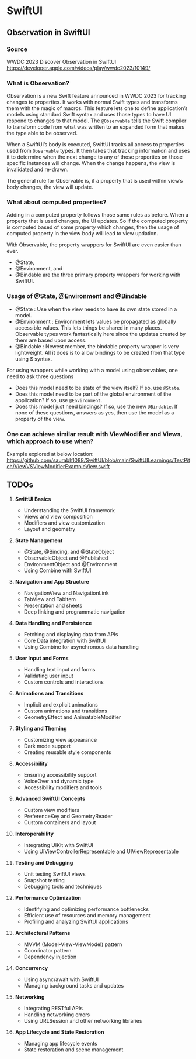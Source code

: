 # SwiftUI

## Observation in SwiftUI

### Source
WWDC 2023
Discover Observation in SwiftUI
https://developer.apple.com/videos/play/wwdc2023/10149/

### What is Observation?
Observation is a new Swift feature announced in WWDC 2023 for tracking changes to properties. It works with normal Swift types and transforms them with the magic of macros.
This feature lets one to define application’s models using standard Swift syntax and uses those types to have UI respond to changes to that model.
The `@Observable` tells the Swift compiler to transform code from what was written to an expanded form that makes the type able to be observed.

When a SwiftUI’s body is executed, SwiftUI tracks all access to properties used from `Observable` types. It then takes that tracking information and uses it to determine when the next change to any of those properties on those specific instances will change. When the change happens, the view is invalidated and re-drawn.

The general rule for Observable is, if a property that is used within view’s body changes, the view will update.

### What about computed properties?
Adding in a computed property follows those same rules as before. When a property that is used changes, the UI updates.
So if the computed property is computed based of some property which changes, then the usage of computed property in the view body will lead to view updation.

With Observable, the property wrappers for SwiftUI are even easier than ever.
- @State, 
- @Environment, and 
- @Bindable
are the three primary property wrappers for working with SwiftUI.

### Usage of @State, @Environment and @Bindable
- @State : Use when the view needs to have its own state stored in a model.
- @Environment : Environment lets values be propagated as globally accessible values. This lets things be shared in many places. Observable types work fantastically here since the updates created by them are based upon access.
- @Bindable : Newest member, the bindable property wrapper is very lightweight. All it does is to allow bindings to be created from that type using $ syntax.

For using wrappers while working with a model using observables, one need to ask three questions
- Does this model need to be state of the view itself? If so, use `@State`. 
- Does this model need to be part of the global environment of the application? If so, use `@Environment`. 
- Does this model just need bindings? If so, use the new `@Bindable`.
If none of these questions, answers as yes, then use the model as a property of the view.

### One can achieve similar result with ViewModifier and Views, which approach to use when?
Example explored at below location:
https://github.com/saurabh1088/SwiftUI/blob/main/SwiftUILearnings/TestPitch/ViewVSViewModifierExampleView.swift


## TODOs

1. **SwiftUI Basics**
   - Understanding the SwiftUI framework
   - Views and view composition
   - Modifiers and view customization
   - Layout and geometry

2. **State Management**
   - @State, @Binding, and @StateObject
   - ObservableObject and @Published
   - EnvironmentObject and @Environment
   - Using Combine with SwiftUI

3. **Navigation and App Structure**
   - NavigationView and NavigationLink
   - TabView and TabItem
   - Presentation and sheets
   - Deep linking and programmatic navigation

4. **Data Handling and Persistence**
   - Fetching and displaying data from APIs
   - Core Data integration with SwiftUI
   - Using Combine for asynchronous data handling

5. **User Input and Forms**
   - Handling text input and forms
   - Validating user input
   - Custom controls and interactions

6. **Animations and Transitions**
   - Implicit and explicit animations
   - Custom animations and transitions
   - GeometryEffect and AnimatableModifier

7. **Styling and Theming**
   - Customizing view appearance
   - Dark mode support
   - Creating reusable style components

8. **Accessibility**
   - Ensuring accessibility support
   - VoiceOver and dynamic type
   - Accessibility modifiers and tools

9. **Advanced SwiftUI Concepts**
   - Custom view modifiers
   - PreferenceKey and GeometryReader
   - Custom containers and layout

10. **Interoperability**
    - Integrating UIKit with SwiftUI
    - Using UIViewControllerRepresentable and UIViewRepresentable

11. **Testing and Debugging**
    - Unit testing SwiftUI views
    - Snapshot testing
    - Debugging tools and techniques

12. **Performance Optimization**
    - Identifying and optimizing performance bottlenecks
    - Efficient use of resources and memory management
    - Profiling and analyzing SwiftUI applications

13. **Architectural Patterns**
    - MVVM (Model-View-ViewModel) pattern
    - Coordinator pattern
    - Dependency injection

14. **Concurrency**
    - Using async/await with SwiftUI
    - Managing background tasks and updates

15. **Networking**
    - Integrating RESTful APIs
    - Handling networking errors
    - Using URLSession and other networking libraries

16. **App Lifecycle and State Restoration**
    - Managing app lifecycle events
    - State restoration and scene management

